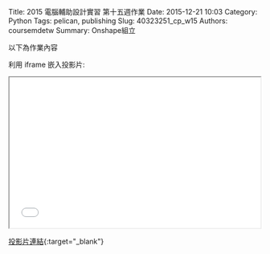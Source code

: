 Title: 2015 電腦輔助設計實習 第十五週作業
Date: 2015-12-21 10:03
Category: Python
Tags: pelican, publishing
Slug: 40323251_cp_w15
Authors: coursemdetw
Summary: Onshape組立

以下為作業內容

利用 iframe 嵌入投影片:

<iframe src="simplest15.html" width="500" height="300"></iframe>

[投影片連結](simplest15.html){:target="_blank"}
